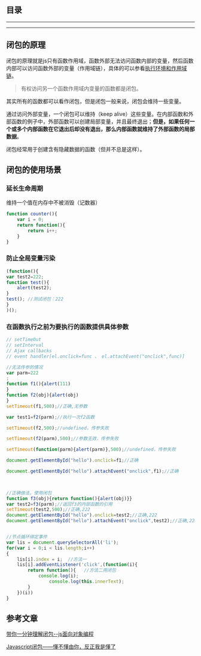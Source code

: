 ## 目录
---
---

## 闭包的原理

闭包的原理就是js只有函数作用域，函数外部无法访问函数内部的变量，然后函数内部可以访问函数外部的变量（作用域链），具体的可以参看[执行环境和作用域链](/about_js/context.md)。

>有权访问另一个函数作用域内变量的函数都是闭包。

其实所有的函数都可以看作闭包，但是闭包一般来说，闭包会维持一些变量。

通过访问外部变量，一个闭包可以维持（keep alive）这些变量。在内部函数和外部函数的例子中，外部函数可以创建局部变量，并且最终退出；**但是，如果任何一个或多个内部函数在它退出后却没有退出，那么内部函数就维持了外部函数的局部数据**。

闭包经常用于创建含有隐藏数据的函数（但并不总是这样）。

## 闭包的使用场景

### 延长生命周期

维持一个值在内存中不被消毁（记数器）

```js
function counter(){
    var i = 0;
    return function(){
        return i++;
    }
}
```

### 防止全局变量污染
```js
(function(){
var test2=222;
function test(){
    alert(test2);
}
test(); //测试闭包：222
}
)(); 
```


### 在函数执行之前为要执行的函数提供具体参数
```js
// setTimeOut 
// setInterval
// Ajax callbacks
// event handler[el.onclick=func 、 el.attachEvent("onclick",func)]

//无法传参的情况
var parm=222
;
function f1(){alert(111)
}
function f2(obj){alert(obj)
}
setTimeout(f1,500);//正确,无参数

var test1=f2(parm);//执行一次f2函数

setTimeout(f2,500);//undefined，传参失败

setTimeout(f2(parm),500);//参数无效，传参失败

setTimeout(function(parm){alert(parm)},500);//undefined，传参失败

document.getElementById("hello").onclick=f1;//正确

document.getElementById("hello").attachEvent("onclick",f1);//正确

 

//正确做法，使用闭包
function f3(obj){return function(){alert(obj)}}
var test2=f3(parm);//返回f3的内部函数的引用
setTimeout(test2,500);//正确,222
document.getElementById("hello").onclick=test2;//正确,222
document.getElementById("hello").attachEvent("onclick",test2);//正确,222


//节点循环绑定事件
var lis = document.querySelectorAll('li');
for(var i = 0;i < lis.length;i++)
{
    lis[i].index = i;  //方法一
    lis[i].addEventListener('click',(function(i){
        return function(){   //方法二用闭包
            console.log(i);
                console.log(this.innerText);
        }
    })(i))
}

```

## 参考文章
[带你一分钟理解闭包--js面向对象编程](http://www.cnblogs.com/qieguo/p/5457040.html)

[Javascript闭包——懂不懂由你，反正我是懂了](http://kb.cnblogs.com/page/110782/)

